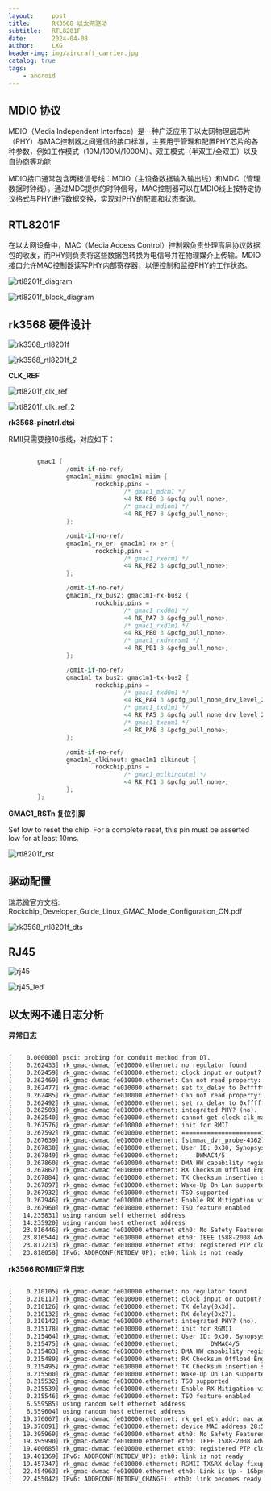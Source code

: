 ```yaml
---
layout:     post
title:      RK3568 以太网驱动
subtitle:   RTL8201F
date:       2024-04-08
author:     LXG
header-img: img/aircraft_carrier.jpg
catalog: true
tags:
    - android
---
```


## MDIO 协议

MDIO（Media Independent Interface）是一种广泛应用于以太网物理层芯片（PHY）与MAC控制器之间通信的接口标准，主要用于管理和配置PHY芯片的各种参数，例如工作模式（10M/100M/1000M）、双工模式（半双工/全双工）以及自协商等功能

MDIO接口通常包含两根信号线：MDIO（主设备数据输入输出线）和MDC（管理数据时钟线）。通过MDC提供的时钟信号，MAC控制器可以在MDIO线上按特定协议格式与PHY进行数据交换，实现对PHY的配置和状态查询。



## RTL8201F

在以太网设备中，MAC（Media Access Control）控制器负责处理高层协议数据包的收发，而PHY则负责将这些数据包转换为电信号并在物理媒介上传输。MDIO接口允许MAC控制器读写PHY内部寄存器，以便控制和监控PHY的工作状态。

![rtl8201f_diagram](/images/ethernet/rtl8201f_diagram.png)

![rtl8201f_block_diagram](/images/ethernet/rtl8201f_block_diagram.png)

## rk3568 硬件设计

![rk3568_rtl8201f](/images/ethernet/rk3568_rtl8201f.png)

![rk3568_rtl8201f_2](/images/ethernet/rk3568_rtl8201f_2.png)

**CLK_REF**

![rtl8201f_clk_ref](/images/ethernet/rtl8201f_clk_ref.png)

![rtl8201f_clk_ref_2](/images/ethernet/rtl8201f_clk_ref_2.png)

**rk3568-pinctrl.dtsi**

RMII只需要接10根线，对应如下：

```c

        gmac1 {
                /omit-if-no-ref/
                gmac1m1_miim: gmac1m1-miim {
                        rockchip,pins =
                                /* gmac1_mdcm1 */
                                <4 RK_PB6 3 &pcfg_pull_none>,
                                /* gmac1_mdiom1 */
                                <4 RK_PB7 3 &pcfg_pull_none>;
                };

                /omit-if-no-ref/
                gmac1m1_rx_er: gmac1m1-rx-er {
                        rockchip,pins =
                                /* gmac1_rxerm1 */
                                <4 RK_PB2 3 &pcfg_pull_none>;
                };

                /omit-if-no-ref/
                gmac1m1_rx_bus2: gmac1m1-rx-bus2 {
                        rockchip,pins =
                                /* gmac1_rxd0m1 */
                                <4 RK_PA7 3 &pcfg_pull_none>,
                                /* gmac1_rxd1m1 */
                                <4 RK_PB0 3 &pcfg_pull_none>,
                                /* gmac1_rxdvcrsm1 */
                                <4 RK_PB1 3 &pcfg_pull_none>;
                };

                /omit-if-no-ref/
                gmac1m1_tx_bus2: gmac1m1-tx-bus2 {
                        rockchip,pins =
                                /* gmac1_txd0m1 */
                                <4 RK_PA4 3 &pcfg_pull_none_drv_level_2>,
                                /* gmac1_txd1m1 */
                                <4 RK_PA5 3 &pcfg_pull_none_drv_level_2>,
                                /* gmac1_txenm1 */
                                <4 RK_PA6 3 &pcfg_pull_none>;
                };

                /omit-if-no-ref/
                gmac1m1_clkinout: gmac1m1-clkinout {
                        rockchip,pins =
                                /* gmac1_mclkinoutm1 */
                                <4 RK_PC1 3 &pcfg_pull_none>;
                };
        };

```

**GMAC1_RSTn 复位引脚**

Set low to reset the chip. For a complete reset, this pin must be asserted low for at least 10ms.

![rtl8201f_rst](/images/ethernet/rtl8201f_rst.png)

## 驱动配置

瑞芯微官方文档: Rockchip_Developer_Guide_Linux_GMAC_Mode_Configuration_CN.pdf

![rk3568_rtl8201f_dts](/images/ethernet/rk3568_rtl8201f_dts.png)

## RJ45

![rj45](/images/ethernet/rj45.png)

![rj45_led](/images/ethernet/rj45.png)

## 以太网不通日志分析

**异常日志**

```txt

[    0.000000] psci: probing for conduit method from DT.
[    0.262433] rk_gmac-dwmac fe010000.ethernet: no regulator found
[    0.262459] rk_gmac-dwmac fe010000.ethernet: clock input or output? (output).
[    0.262469] rk_gmac-dwmac fe010000.ethernet: Can not read property: tx_delay.
[    0.262477] rk_gmac-dwmac fe010000.ethernet: set tx_delay to 0xffffffff
[    0.262485] rk_gmac-dwmac fe010000.ethernet: Can not read property: rx_delay.
[    0.262492] rk_gmac-dwmac fe010000.ethernet: set rx_delay to 0xffffffff
[    0.262503] rk_gmac-dwmac fe010000.ethernet: integrated PHY? (no).
[    0.262540] rk_gmac-dwmac fe010000.ethernet: cannot get clock clk_mac_ref
[    0.267576] rk_gmac-dwmac fe010000.ethernet: init for RMII
[    0.267592] rk_gmac-dwmac fe010000.ethernet: ======================init for RMII================
[    0.267639] rk_gmac-dwmac fe010000.ethernet: [stmmac_dvr_probe-4362]led_status_value = 0x6940
[    0.267830] rk_gmac-dwmac fe010000.ethernet: User ID: 0x30, Synopsys ID: 0x51
[    0.267849] rk_gmac-dwmac fe010000.ethernet: 	DWMAC4/5
[    0.267860] rk_gmac-dwmac fe010000.ethernet: DMA HW capability register supported
[    0.267867] rk_gmac-dwmac fe010000.ethernet: RX Checksum Offload Engine supported
[    0.267884] rk_gmac-dwmac fe010000.ethernet: TX Checksum insertion supported
[    0.267897] rk_gmac-dwmac fe010000.ethernet: Wake-Up On Lan supported
[    0.267932] rk_gmac-dwmac fe010000.ethernet: TSO supported
[    0.267946] rk_gmac-dwmac fe010000.ethernet: Enable RX Mitigation via HW Watchdog Timer
[    0.267960] rk_gmac-dwmac fe010000.ethernet: TSO feature enabled
[   14.235831] using random self ethernet address
[   14.235920] using random host ethernet address
[   23.816446] rk_gmac-dwmac fe010000.ethernet eth0: No Safety Features support found
[   23.816544] rk_gmac-dwmac fe010000.ethernet eth0: IEEE 1588-2008 Advanced Timestamp supported
[   23.817213] rk_gmac-dwmac fe010000.ethernet eth0: registered PTP clock
[   23.818058] IPv6: ADDRCONF(NETDEV_UP): eth0: link is not ready

```

**rk3566 RGMII正常日志**

```txt

[    0.210105] rk_gmac-dwmac fe010000.ethernet: no regulator found
[    0.210117] rk_gmac-dwmac fe010000.ethernet: clock input or output? (output).
[    0.210126] rk_gmac-dwmac fe010000.ethernet: TX delay(0x3d).
[    0.210132] rk_gmac-dwmac fe010000.ethernet: RX delay(0x27).
[    0.210142] rk_gmac-dwmac fe010000.ethernet: integrated PHY? (no).
[    0.215178] rk_gmac-dwmac fe010000.ethernet: init for RGMII
[    0.215464] rk_gmac-dwmac fe010000.ethernet: User ID: 0x30, Synopsys ID: 0x51
[    0.215475] rk_gmac-dwmac fe010000.ethernet:         DWMAC4/5
[    0.215483] rk_gmac-dwmac fe010000.ethernet: DMA HW capability register supported
[    0.215489] rk_gmac-dwmac fe010000.ethernet: RX Checksum Offload Engine supported
[    0.215495] rk_gmac-dwmac fe010000.ethernet: TX Checksum insertion supported
[    0.215500] rk_gmac-dwmac fe010000.ethernet: Wake-Up On Lan supported
[    0.215532] rk_gmac-dwmac fe010000.ethernet: TSO supported
[    0.215539] rk_gmac-dwmac fe010000.ethernet: Enable RX Mitigation via HW Watchdog Timer
[    0.215546] rk_gmac-dwmac fe010000.ethernet: TSO feature enabled
[    6.559585] using random self ethernet address
[    6.559604] using random host ethernet address
[   19.376067] rk_gmac-dwmac fe010000.ethernet: rk_get_eth_addr: mac address: 28:54:ea:e5:92:e3
[   19.376091] rk_gmac-dwmac fe010000.ethernet: device MAC address 28:54:ea:e5:92:e3
[   19.395969] rk_gmac-dwmac fe010000.ethernet eth0: No Safety Features support found
[   19.395990] rk_gmac-dwmac fe010000.ethernet eth0: IEEE 1588-2008 Advanced Timestamp supported
[   19.400685] rk_gmac-dwmac fe010000.ethernet eth0: registered PTP clock
[   19.401369] IPv6: ADDRCONF(NETDEV_UP): eth0: link is not ready
[   19.457347] rk_gmac-dwmac fe010000.ethernet: RGMII TX&RX delay fixup for YT8511
[   22.454963] rk_gmac-dwmac fe010000.ethernet eth0: Link is Up - 1Gbps/Full - flow control rx/tx
[   22.455042] IPv6: ADDRCONF(NETDEV_CHANGE): eth0: link becomes ready

```











